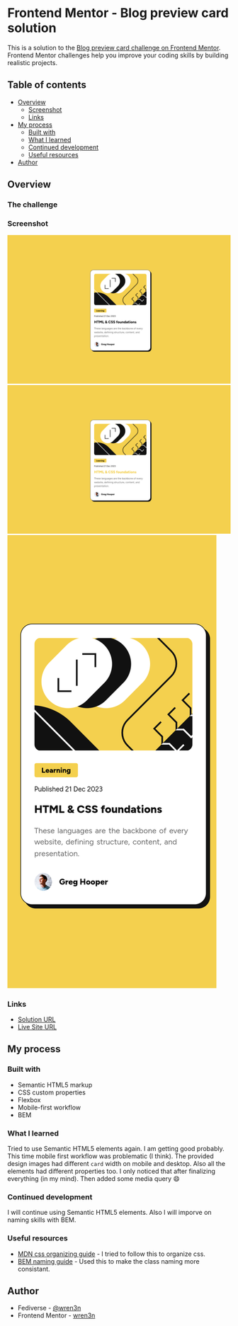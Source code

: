 # Frontend Mentor - Blog preview card solution

This is a solution to the [Blog preview card challenge on Frontend Mentor](https://www.frontendmentor.io/challenges/blog-preview-card-ckPaj01IcS). Frontend Mentor challenges help you improve your coding skills by building realistic projects. 

## Table of contents

- [Overview](#overview)
  - [Screenshot](#screenshot)
  - [Links](#links)
- [My process](#my-process)
  - [Built with](#built-with)
  - [What I learned](#what-i-learned)
  - [Continued development](#continued-development)
  - [Useful resources](#useful-resources)
- [Author](#author)

## Overview

### The challenge

### Screenshot

![](./desktop.png)
![](./desktop-active.png)
![](./mobile.png)

### Links

- [Solution URL](https://www.frontendmentor.io/solutions/)
- [Live Site URL](https://frontendmentor-projects-tawny.vercel.app/blog-preview-card-main/)

## My process

### Built with

- Semantic HTML5 markup
- CSS custom properties
- Flexbox
- Mobile-first workflow
- BEM

### What I learned

Tried to use Semantic HTML5 elements again. I am getting good probably. This time mobile first workflow was problematic (I think). The provided design images had different `card` width on mobile and desktop. Also all the elements had different properties too. I only noticed that after finalizing everything (in my mind). Then added some media query 😄

### Continued development

I will continue using Semantic HTML5 elements. Also I will imporve on naming skills with BEM.

### Useful resources

- [MDN css organizing guide](https://developer.mozilla.org/en-US/docs/Learn/CSS/Building_blocks/Organizing) - I tried to follow this to organize css.
- [BEM naming guide](https://getbem.com/naming/) - Used this to make the class naming more consistant.

## Author

- Fediverse - [@wren3n](https://fosstodon.org/@wren3n)
- Frontend Mentor - [wren3n](https://www.frontendmentor.io/profile/wren3n)
